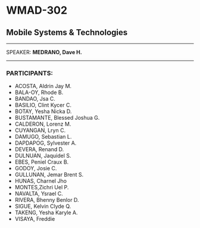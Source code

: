 # WMAD-302

## Mobile Systems & Technologies

---

SPEAKER: **MEDRANO, Dave H.**

---

### PARTICIPANTS:
- ACOSTA, Aldrin Jay M.
- BALA-OY, Rhode B.
- BANDAO, Jsa C.
- BASILIO, Clint Kycer C.
- BOTAY, Yesha Nicka D.
- BUSTAMANTE, Blessed Joshua G.
- CALDERON, Lorenz M.
- CUYANGAN, Lryn C.
- DAMUGO, Sebastian L.
- DAPDAPOG, Sylvester A.
- DEVERA, Renand D.
- DULNUAN, Jaquidel S.
- EBES, Peniel Craux B.
- GODOY, Josie C.
- GULLUNAN, Jemar Brent S.
- HUNAS, Charnel Jho
- MONTES,Zichri Uel P.
- NAVALTA, Ysrael C.
- RIVERA, Bhenny Benlor D.
- SIGUE, Kelvin Clyde Q.
- TAKENG, Yesha Karyle A.
- VISAYA, Freddie
